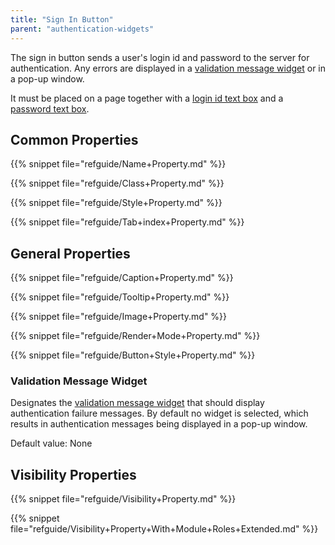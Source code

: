 ```yaml
---
title: "Sign In Button"
parent: "authentication-widgets"
---
```



The sign in button sends a user's login id and password to the server for authentication. Any errors are displayed in a [validation message widget](validation-message) or in a pop-up window. 

It must be placed on a page together with a [login id text box](login-id-text-box) and a [password text box](password-text-box).

## Common Properties

{{% snippet file="refguide/Name+Property.md" %}}

{{% snippet file="refguide/Class+Property.md" %}}

{{% snippet file="refguide/Style+Property.md" %}}

{{% snippet file="refguide/Tab+index+Property.md" %}}

## General Properties

{{% snippet file="refguide/Caption+Property.md" %}}

{{% snippet file="refguide/Tooltip+Property.md" %}}

{{% snippet file="refguide/Image+Property.md" %}}

{{% snippet file="refguide/Render+Mode+Property.md" %}}

{{% snippet file="refguide/Button+Style+Property.md" %}}

### Validation Message Widget

Designates the [validation message widget](validation-message) that should display authentication failure messages. By default no widget is selected, which results in authentication messages being displayed in a pop-up window.

Default value: None

## Visibility Properties

{{% snippet file="refguide/Visibility+Property.md" %}}

{{% snippet file="refguide/Visibility+Property+With+Module+Roles+Extended.md" %}}
